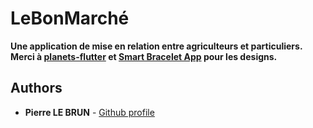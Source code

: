 # LeBonMarché

**Une application de mise en relation entre agriculteurs et particuliers.**
**Merci à [planets-flutter](https://github.com/sergiandreplace/planets-flutter) et [Smart Bracelet App](https://dribbble.com/shots/6193248-Smart-Bracelet-App) pour les designs.**    

## Authors

* **Pierre LE BRUN** - [Github profile](https://github.com/PierreLeBrun22)

